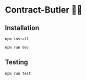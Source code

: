 # Contract-Butler 🦾🧐

## Installation

```
npm install

npm run dev
```

## Testing
```
npm run test

```
